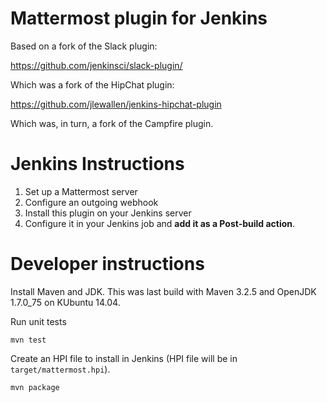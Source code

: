 # Mattermost plugin for Jenkins

Based on a fork of the Slack plugin:

https://github.com/jenkinsci/slack-plugin/

Which was a fork of the HipChat plugin:

https://github.com/jlewallen/jenkins-hipchat-plugin

Which was, in turn, a fork of the Campfire plugin.

# Jenkins Instructions

1. Set up a Mattermost server
2. Configure an outgoing webhook
3. Install this plugin on your Jenkins server
4. Configure it in your Jenkins job and **add it as a Post-build action**.

# Developer instructions

Install Maven and JDK.  This was last build with Maven 3.2.5 and OpenJDK
1.7.0\_75 on KUbuntu 14.04.

Run unit tests

    mvn test

Create an HPI file to install in Jenkins (HPI file will be in `target/mattermost.hpi`).

    mvn package
